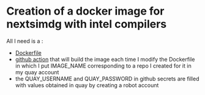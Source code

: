 # Creation of a docker image for nextsimdg with intel compilers

All I need is a :
  - [Dockerfile](Dockerfile)
  - [github action](.github/workflows/build.yaml) that will build the image each time I modify the Dockerfile in which I put IMAGE_NAME corresponding to a repo I created for it in my quay account
  - the QUAY_USERNAME and QUAY_PASSWORD in github secrets are filled with values obtained in quay by creating a robot account
